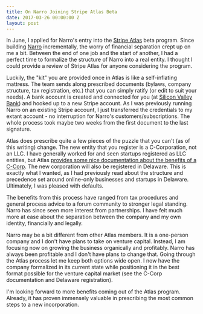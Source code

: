 ```yaml
---
title: On Narro Joining Stripe Atlas Beta
date: 2017-03-26 00:00:00 Z
layout: post
---
```


In June, I applied for Narro's entry into the [Stripe Atlas][0] beta program. Since building [Narro][1] incrementally, the worry of financial separation crept up on me a bit. Between the end of one job and the start of another, I had a perfect time to formalize the structure of Narro into a real entity. I thought I could provide a review of Stripe Atlas for anyone considering the program.

Luckily, the "kit" you are provided once in Atlas is like a self-inflating mattress. The team sends along prescribed documents (bylaws, company structure, tax registration, etc.) that you can simply ratify (or edit to suit your needs). A bank account is created and connected for you (at [Silicon Valley Bank][2]) and hooked up to a new Stripe account. As I was previously running Narro on an existing Stripe account, I just transferred the credentials to my extant account - no interruption for Narro's customers/subscriptions. The whole process took maybe two weeks from the first document to the last signature.

Atlas does prescribe quite a few pieces of the puzzle that you can't (as of this writing) change. The new entity that you register is a C-Corporation, not an LLC. I have generally worked for and seen startups registered as LLC entities, but Atlas [provides some nice documentation about the benefits of a C-Corp][3]. The new corporation will also be registered in Delaware. This is exactly what I wanted, as I had previously read about the structure and precedence set around online-only businesses and startups in Delaware. Ultimately, I was pleased with defaults.

The benefits from this process have ranged from tax procedures and general process advice to a forum community to stronger legal standing. Narro has since seen more interest from partnerships. I have felt much more at ease about the separation between the company and my own identity, financially and legally.

Narro may be a bit different from other Atlas members. It is a one-person company and I don't have plans to take on venture capital. Instead, I am focusing now on growing the business organically and profitably. Narro has always been profitable and I don't have plans to change that. Going through the Atlas process let me keep both options wide open. I now have the company formalized in its current state while positioning it in the best format possible for the venture capital market (see the C-Corp documentation and Delaware registration).

I'm looking forward to more benefits coming out of the Atlas program. Already, it has proven immensely valuable in prescribing the most common steps to a new incorporation.

[0]: https://stripe.com/atlas
[1]: https://narro.co
[2]: https://svb.com
[3]: https://stripe.com/atlas/faq#what-type-of-business-will-be-created
